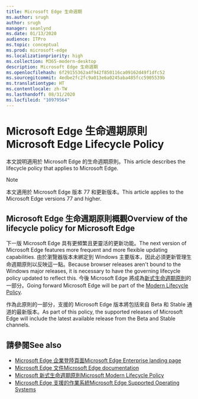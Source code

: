 ```yaml
---
title: Microsoft Edge 生命週期
ms.author: srugh
author: srugh
manager: seanlynd
ms.date: 01/13/2020
audience: ITPro
ms.topic: conceptual
ms.prod: microsoft-edge
ms.localizationpriority: high
ms.collection: M365-modern-desktop
description: Microsoft Edge 生命週期
ms.openlocfilehash: 6f29155362a4f942f850116ca09162d49f1dfc52
ms.sourcegitcommit: 4edbe2fc2fc9a013e6a0245aba485fcc5905539b
ms.translationtype: HT
ms.contentlocale: zh-TW
ms.lasthandoff: 08/31/2020
ms.locfileid: "10979564"
---
```

# <span data-ttu-id="46e31-103">Microsoft Edge 生命週期原則</span><span class="sxs-lookup"><span data-stu-id="46e31-103">Microsoft Edge Lifecycle Policy</span></span>

<span data-ttu-id="46e31-104">本文說明適用於 Microsoft Edge 的生命週期原則。</span><span class="sxs-lookup"><span data-stu-id="46e31-104">This article describes the lifecycle policy that applies to Microsoft Edge.</span></span>

> [!NOTE]
> <span data-ttu-id="46e31-105">本文適用於 Microsoft Edge 版本 77 和更新版本。</span><span class="sxs-lookup"><span data-stu-id="46e31-105">This article applies to the Microsoft Edge versions 77 and higher.</span></span>

## <span data-ttu-id="46e31-106">Microsoft Edge 生命週期原則概觀</span><span class="sxs-lookup"><span data-stu-id="46e31-106">Overview of the lifecycle policy for Microsoft Edge</span></span>

<span data-ttu-id="46e31-107">下一版 Microsoft Edge 具有更頻繁且更靈活的更新功能。</span><span class="sxs-lookup"><span data-stu-id="46e31-107">The next version of Microsoft Edge features more frequent and more flexible updating capabilities.</span></span> <span data-ttu-id="46e31-108">由於瀏覽器版本未綁定到 Windows 主要版本，因此必須更新管理生命週期原則以反映這一點。</span><span class="sxs-lookup"><span data-stu-id="46e31-108">Because browser releases aren't bound to the Windows major releases, it is necessary to have the governing lifecycle policy updated to reflect this.</span></span> <span data-ttu-id="46e31-109">今後 Microsoft Edge 將成為[新式生命週期原則](https://support.microsoft.com/help/30881/modern-lifecycle-policy)的一部分。</span><span class="sxs-lookup"><span data-stu-id="46e31-109">Going forward Microsoft Edge will be part of the [Modern Lifecycle Policy](https://support.microsoft.com/help/30881/modern-lifecycle-policy).</span></span>

<span data-ttu-id="46e31-110">作為此原則的一部分，支援的 Microsoft Edge 版本將包括來自 Beta 和 Stable 通道的最新版本。</span><span class="sxs-lookup"><span data-stu-id="46e31-110">As part of this policy, the supported releases of Microsoft Edge will include the latest available release from the Beta and Stable channels.</span></span>

## <span data-ttu-id="46e31-111">請參閱</span><span class="sxs-lookup"><span data-stu-id="46e31-111">See also</span></span>

- [<span data-ttu-id="46e31-112">Microsoft Edge 企業登陸頁面</span><span class="sxs-lookup"><span data-stu-id="46e31-112">Microsoft Edge Enterprise landing page</span></span>](https://aka.ms/EdgeEnterprise)
- [<span data-ttu-id="46e31-113">Microsoft Edge 文件</span><span class="sxs-lookup"><span data-stu-id="46e31-113">Microsoft Edge documentation</span></span>](https://docs.microsoft.com/DeployEdge/)
- [<span data-ttu-id="46e31-114">Microsoft 新式生命週期原則</span><span class="sxs-lookup"><span data-stu-id="46e31-114">Microsoft Modern Lifecycle Policy</span></span>](https://support.microsoft.com/help/30881/modern-lifecycle-policy)
- [<span data-ttu-id="46e31-115">Microsoft Edge 支援的作業系統</span><span class="sxs-lookup"><span data-stu-id="46e31-115">Microsoft Edge Supported Operating Systems</span></span>](https://docs.microsoft.com/DeployEdge/microsoft-edge-supported-operating-systems)
